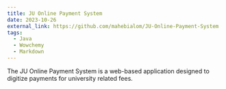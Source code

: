 ```yaml
---
title: JU Online Payment System
date: 2023-10-26
external_link: https://github.com/mahebialom/JU-Online-Payment-System
tags:
  - Java
  - Wowchemy
  - Markdown
---
```


The JU Online Payment System is a web-based application designed to digitize payments for university related fees.

<!--more-->

